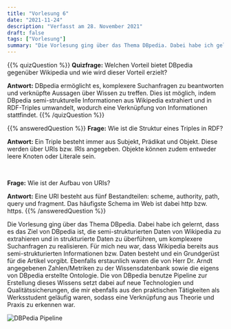 ```yaml
---
title: "Vorlesung 6"
date: "2021-11-24"
description: "Verfasst am 28. November 2021"
draft: false
tags: ["Vorlesung"]
summary: "Die Vorlesung ging über das Thema DBpedia. Dabei habe ich gelernt, dass es das Ziel von DBpedia ist, die semi-strukturierten Daten von Wikipedia zu extrahieren und in strukturierte Daten zu überführen, um komplexere Suchanfragen zu realisieren. Für mich neu war, dass Wikipedia bereits aus semi-strukturierten Informationen bzw. Daten besteht und ein Grundgerüst für die Artikel vorgibt. Ebenfalls erstaunlich waren die von Herr Dr. Arndt angegebenen Zahlen/Metriken zu der Wissensdatenbank sowie die eigens von DBpedia erstellte Ontologie. Die von DBpedia benutze Pipeline zur Erstellung dieses Wissens setzt dabei auf neue Technologien und Qualitätssicherungen, die mir ebenfalls aus den praktischen Tätigkeiten als Werksstudent geläufig waren, sodass eine Verknüpfung aus Theorie und Praxis zu erkennen war."
---
```


{{% quizQuestion %}}
**Quizfrage:** Welchen Vorteil bietet DBpedia gegenüber Wikipedia und wie wird dieser Vorteil erzielt?

**Antwort:** DBpedia ermöglicht es, komplexere Suchanfragen zu beantworten und verknüpfte Aussagen über Wissen zu treffen. Dies ist möglich, indem DBpedia semi-strukturelle Informationen aus Wikipedia extrahiert und in RDF-Triples umwandelt, wodurch eine Verknüpfung von Informationen stattfindet.
{{% /quizQuestion %}}

{{% answeredQuestion %}}
**Frage:** Wie ist die Struktur eines Triples in RDF?

**Antwort:** Ein Triple besteht immer aus Subjekt, Prädikat und Objekt. Diese werden über URIs bzw. IRIs angegeben. Objekte können zudem entweder leere Knoten oder Literale sein.

 

**Frage:** Wie ist der Aufbau von URIs?

**Antwort:** Eine URI besteht aus fünf Bestandteilen: scheme, authority, path, query und fragment. Das häufigste Schema im Web ist dabei http bzw. https. 
{{% /answeredQuestion %}}

Die Vorlesung ging über das Thema DBpedia. Dabei habe ich gelernt, dass es das Ziel von DBpedia ist, die semi-strukturierten Daten von Wikipedia zu extrahieren und in strukturierte Daten zu überführen, um komplexere Suchanfragen zu realisieren. Für mich neu war, dass Wikipedia bereits aus semi-strukturierten Informationen bzw. Daten besteht und ein Grundgerüst für die Artikel vorgibt. Ebenfalls erstaunlich waren die von Herr Dr. Arndt angegebenen Zahlen/Metriken zu der Wissensdatenbank sowie die eigens von DBpedia erstellte Ontologie. Die von DBpedia benutze Pipeline zur Erstellung dieses Wissens setzt dabei auf neue Technologien und Qualitätssicherungen, die mir ebenfalls aus den praktischen Tätigkeiten als Werksstudent geläufig waren, sodass eine Verknüpfung aus Theorie und Praxis zu erkennen war.

![DBPedia Pipeline](/lernportfolio/dbpedia-pipeline.png "DBPedia Pipeline")
